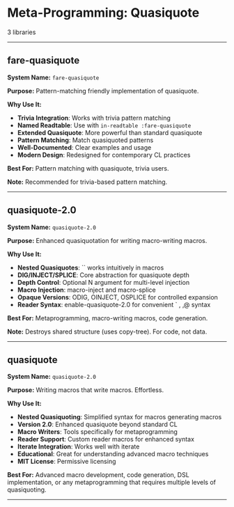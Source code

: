 # Meta-Programming: Quasiquote

3 libraries

---

## fare-quasiquote

**System Name:** `fare-quasiquote`

**Purpose:** Pattern-matching friendly implementation of quasiquote.

**Why Use It:**
- **Trivia Integration**: Works with trivia pattern matching
- **Named Readtable**: Use with `in-readtable :fare-quasiquote`
- **Extended Quasiquote**: More powerful than standard quasiquote
- **Pattern Matching**: Match quasiquoted patterns
- **Well-Documented**: Clear examples and usage
- **Modern Design**: Redesigned for contemporary CL practices

**Best For:** Pattern matching with quasiquote, trivia users.

**Note:** Recommended for trivia-based pattern matching.

---


## quasiquote-2.0

**System Name:** `quasiquote-2.0`

**Purpose:** Enhanced quasiquotation for writing macro-writing macros.

**Why Use It:**
- **Nested Quasiquotes**: `` works intuitively in macros
- **DIG/INJECT/SPLICE**: Core abstraction for quasiquote depth
- **Depth Control**: Optional N argument for multi-level injection
- **Macro Injection**: macro-inject and macro-splice
- **Opaque Versions**: ODIG, OINJECT, OSPLICE for controlled expansion
- **Reader Syntax**: enable-quasiquote-2.0 for convenient ` , ,@ syntax

**Best For:** Metaprogramming, macro-writing macros, code generation.

**Note:** Destroys shared structure (uses copy-tree). For code, not data.

---


## quasiquote

**System Name:** `quasiquote-2.0`

**Purpose:** Writing macros that write macros. Effortless.

**Why Use It:**
- **Nested Quasiquoting**: Simplified syntax for macros generating macros
- **Version 2.0**: Enhanced quasiquote beyond standard CL
- **Macro Writers**: Tools specifically for metaprogramming
- **Reader Support**: Custom reader macros for enhanced syntax
- **Iterate Integration**: Works well with iterate
- **Educational**: Great for understanding advanced macro techniques
- **MIT License**: Permissive licensing

**Best For:** Advanced macro development, code generation, DSL implementation, or any metaprogramming that requires multiple levels of quasiquoting.

---


